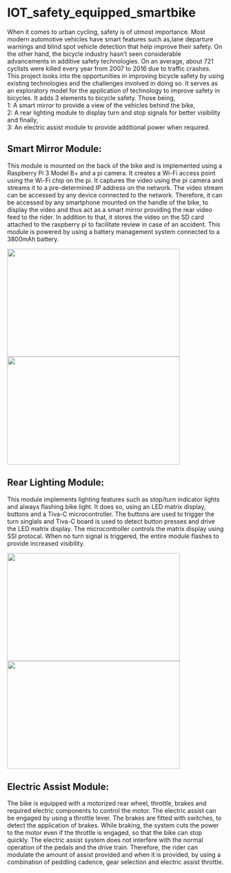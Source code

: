 # IOT_safety_equipped_smartbike
When it comes to urban cycling, safety is of utmost importance. Most modern automotive vehicles have smart features such 
as,lane departure warnings and blind spot vehicle detection that help improve their safety. On the other hand, the bicycle 
industry hasn’t seen considerable advancements in additive safety technologies. On an average, about 721 cyclists were 
killed every year from 2007 to 2016 due to traffic crashes. This project looks into the opportunities in improving bicycle
safety by using existing technologies and the challenges involved in doing so. It serves as an exploratory model for the 
application of technology to improve safety in bicycles. It adds 3 elements to bicycle safety. Those being,  
1: A smart mirror to provide a view of the vehicles behind the bike,  
2: A rear lighting module to display turn and stop signals for better visibility and finally,  
3: An electric assist module to provide additional power when required. 

<h2>Smart Mirror Module:</h2>  
This module is mounted on the back of the bike and is implemented using a Raspberry Pi 3 Model B+ and a pi camera.
It creates a Wi-Fi access point using the Wi-Fi chip on the pi. It captures the video using the pi camera and streams 
it to a pre-determined IP address on the network. The video stream can be accessed by any device connected to the network. 
Therefore, it can be accessed by any smartphone mounted on the handle of the bike, to display the video and thus act as 
a smart mirror providing the rear video feed to the rider. In addition to that, it stores the video on the SD card attached
to the raspberry pi to facilitate review in case of an accident.
This module is powered by using a battery management system connected to a 3800mAh battery. 

<img src="Smart_Mirror/Images/img_1.png" height= "250" width="400"><img src="Smart_Mirror/Images/img_2.png" height=" 250" width="400 ">



<h2>Rear Lighting Module:</h2>  
This module implements lighting features such as stop/turn indicator lights and always flashing bike light. It does so,
using an LED matrix display, buttons and a Tiva-C microcontroller. The buttons are used to trigger the turn singlals 
and Tiva-C board is used to detect button presses and drive the LED matrix display. The microcontroller controls the 
matrix display using SSI protocal. When no turn signal is triggered, the entire module flashes to provide increased
visibility.    

<img src="Lighting_Unit/Images/img_1.png" height= "250" width=" 400"><img src="Lighting_Unit/Images/img_2.png" height=" 250" width="400 ">

<h2>Electric Assist Module:</h2>  
The bike is equipped with a motorized rear wheel, throttle, brakes and required electric components to control the motor. 
The electric assist can be engaged by using a throttle lever. The brakes are fitted with switches, to detect the application
of brakes. While braking, the system cuts the power to the motor even if the throttle is engaged, so that the bike can stop
quickly. The electric assist system does not interfere with the normal operation of the pedals and the drive train. 
Therefore, the rider can modulate the amount of assist provided and when it is provided, by using a combination of 
peddling cadence, gear selection and electric assist throttle.  
